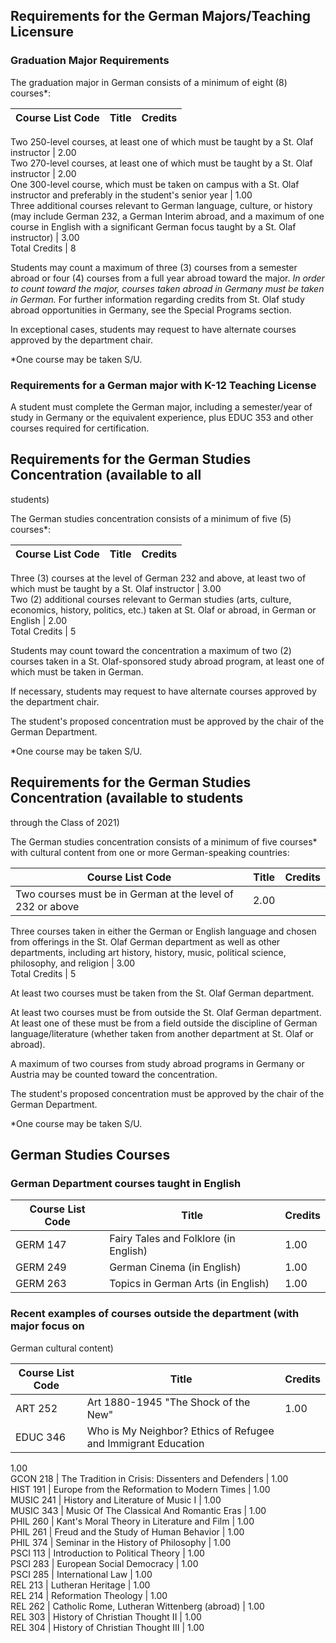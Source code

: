 ##  Requirements for the German Majors/Teaching Licensure

###  Graduation Major Requirements

The graduation major in German consists of a minimum of eight (8) courses*:

Course List  Code  |  Title  |  Credits  
---|---|---  
Two 250-level courses, at least one of which must be taught by a St. Olaf
instructor  |  2.00  
Two 270-level courses, at least one of which must be taught by a St. Olaf
instructor  |  2.00  
One 300-level course, which must be taken on campus with a St. Olaf instructor
and preferably in the student's senior year  |  1.00  
Three additional courses relevant to German language, culture, or history (may
include German 232, a German Interim abroad, and a maximum of one course in
English with a significant German focus taught by a St. Olaf instructor)  |
3.00  
Total Credits  |  8  
  
Students may count a maximum of three (3) courses from a semester abroad or
four (4) courses from a full year abroad toward the major. _In order to count
toward the major, courses taken abroad in Germany must be taken in German._
For further information regarding credits from St. Olaf study abroad
opportunities in Germany, see the Special Programs section.

In exceptional cases, students may request to have alternate courses approved
by the department chair.

*One course may be taken S/U. 

###  Requirements for a German major with K-12 Teaching License

A student must complete the German major, including a semester/year of study
in Germany or the equivalent experience, plus  EDUC 353  and other courses
required for certification.

##  Requirements for the German Studies Concentration (available to all
students)

The German studies concentration consists of a minimum of five (5) courses*:

Course List  Code  |  Title  |  Credits  
---|---|---  
Three (3) courses at the level of German 232 and above, at least two of which
must be taught by a St. Olaf instructor  |  3.00  
Two (2) additional courses relevant to German studies (arts, culture,
economics, history, politics, etc.) taken at St. Olaf or abroad, in German or
English  |  2.00  
Total Credits  |  5  
  
Students may count toward the concentration a maximum of two (2) courses taken
in a St. Olaf-sponsored study abroad program, at least one of which must be
taken in German.

If necessary, students may request to have alternate courses approved by the
department chair.

The student's proposed concentration must be approved by the chair of the
German Department.

*One course may be taken S/U. 

##  Requirements for the German Studies Concentration (available to students
through the Class of 2021)

The German studies concentration consists of a minimum of five courses* with
cultural content from one or more German-speaking countries:

Course List  Code  |  Title  |  Credits  
---|---|---  
Two courses must be in German at the level of 232 or above  |  2.00  
Three courses taken in either the German or English language and chosen from
offerings in the St. Olaf German department as well as other departments,
including art history, history, music, political science, philosophy, and
religion  |  3.00  
Total Credits  |  5  
  
At least two courses must be taken from the St. Olaf German department.

At least two courses must be from outside the St. Olaf German department. At
least one of these must be from a field outside the discipline of German
language/literature (whether taken from another department at St. Olaf or
abroad).

A maximum of two courses from study abroad programs in Germany or Austria may
be counted toward the concentration.

The student's proposed concentration must be approved by the chair of the
German Department.

*One course may be taken S/U. 

##  German Studies Courses

###  German Department courses taught in English

Course List  Code  |  Title  |  Credits  
---|---|---  
GERM 147  |  Fairy Tales and Folklore (in English)  |  1.00  
GERM 249  |  German Cinema (in English)  |  1.00  
GERM 263  |  Topics in German Arts (in English)  |  1.00  
  
###  Recent examples of courses outside the department (with major focus on
German cultural content)

Course List  Code  |  Title  |  Credits  
---|---|---  
ART 252  |  Art 1880-1945 "The Shock of the New"  |  1.00  
EDUC 346  |  Who is My Neighbor? Ethics of Refugee and Immigrant Education  |
1.00  
GCON 218  |  The Tradition in Crisis: Dissenters and Defenders  |  1.00  
HIST 191  |  Europe from the Reformation to Modern Times  |  1.00  
MUSIC 241  |  History and Literature of Music I  |  1.00  
MUSIC 343  |  Music Of The Classical And Romantic Eras  |  1.00  
PHIL 260  |  Kant's Moral Theory in Literature and Film  |  1.00  
PHIL 261  |  Freud and the Study of Human Behavior  |  1.00  
PHIL 374  |  Seminar in the History of Philosophy  |  1.00  
PSCI 113  |  Introduction to Political Theory  |  1.00  
PSCI 283  |  European Social Democracy  |  1.00  
PSCI 285  |  International Law  |  1.00  
REL 213  |  Lutheran Heritage  |  1.00  
REL 214  |  Reformation Theology  |  1.00  
REL 262  |  Catholic Rome, Lutheran Wittenberg (abroad)  |  1.00  
REL 303  |  History of Christian Thought II  |  1.00  
REL 304  |  History of Christian Thought III  |  1.00

